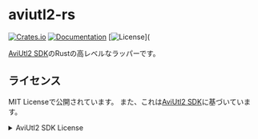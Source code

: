 # aviutl2-rs

[![Crates.io](https://img.shields.io/crates/v/aviutl2.svg)](https://crates.io/crates/aviutl2)
[![Documentation](https://docs.rs/aviutl2/badge.svg)](https://docs.rs/aviutl2)
[![License](https://img.shields.io/crates/l/aviutl2.svg)](

[AviUtl2 SDK](https://github.com/sevenc-nanashi/aviutl2_sdk_mirror)のRustの高レベルなラッパーです。

## ライセンス

MIT Licenseで公開されています。
また、これは[AviUtl2 SDK](https://github.com/sevenc-nanashi/aviutl2_sdk_mirror)に基づいています。

<details>
<summary>AviUtl2 SDK License</summary>

```
---------------------------------
AviUtl ExEdit2 Plugin SDK License
---------------------------------

The MIT License

Copyright (c) 2025 Kenkun

Permission is hereby granted, free of charge, to any person obtaining a copy
of this software and associated documentation files (the "Software"), to deal
in the Software without restriction, including without limitation the rights
to use, copy, modify, merge, publish, distribute, sublicense, and/or sell
copies of the Software, and to permit persons to whom the Software is
furnished to do so, subject to the following conditions:

The above copyright notice and this permission notice shall be included in
all copies or substantial portions of the Software.

THE SOFTWARE IS PROVIDED "AS IS", WITHOUT WARRANTY OF ANY KIND, EXPRESS OR
IMPLIED, INCLUDING BUT NOT LIMITED TO THE WARRANTIES OF MERCHANTABILITY,
FITNESS FOR A PARTICULAR PURPOSE AND NONINFRINGEMENT. IN NO EVENT SHALL THE
AUTHORS OR COPYRIGHT HOLDERS BE LIABLE FOR ANY CLAIM, DAMAGES OR OTHER
LIABILITY, WHETHER IN AN ACTION OF CONTRACT, TORT OR OTHERWISE, ARISING FROM,
OUT OF OR IN CONNECTION WITH THE SOFTWARE OR THE USE OR OTHER DEALINGS IN
THE SOFTWARE.
```

</details>
